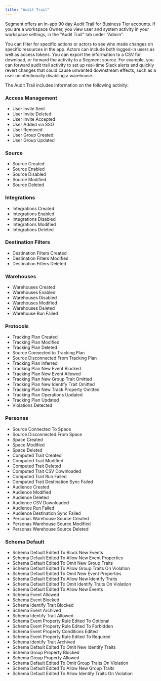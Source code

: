 ```yaml
---
title: "Audit Trail"
---
```


Segment offers an in-app 90 day Audit Trail for Business Tier accounts. If you are a workspace Owner, you view user and system activity in your workspace settings, in the "Audit Trail" tab under "Admin".

You can filter for specific actions or actors to see who made changes on specific resources in the app. Actors can include both logged-in users as well as access tokens. You can export the information to a CSV for download, or forward the activity to a Segment source. For example, you can forward audit trail activity to set up real-time Slack alerts and quickly revert changes that could cause unwanted downstream effects, such as a user unintentionally disabling a warehouse.

The Audit Trail includes information on the following activity:
### Access Management
*   User Invite Sent
*   User Invite Deleted
*   User Invite Accepted
*   User Added via SSO
*   User Removed
*   User Group Created
*   User Group Updated

### Source
*   Source Created
*   Source Enabled
*   Source Disabled
*   Source Modified
*   Source Deleted

### Integrations
*   Integrations Created
*   Integrations Enabled
*   Integrations Disabled
*   Integrations Modified
*   Integrations Deleted

### Destination Filters
*   Destination Filters Created
*   Destination Filters Modified
*   Destination Filters Deleted

### Warehouses
*   Warehouses Created
*   Warehouses Enabled
*   Warehouses Disabled
*   Warehouses Modified
*   Warehouses Deleted
*   Warehouse Run Failed

### Protocols
*   Tracking Plan Created
*   Tracking Plan Modified
*   Tracking Plan Deleted
*   Source Connected to Tracking Plan
*   Source Disconnected From Tracking Plan
*   Tracking Plan Inferred
*   Tracking Plan New Event Blocked
*   Tracking Plan New Event Allowed
*   Tracking Plan New Group Trait Omitted
*   Tracking Plan New Identify Trait Omitted
*   Tracking Plan New Track Property Omitted
*   Tracking Plan Operations Updated
*   Tracking Plan Updated
*   Violations Detected

### Personas
*   Source Connected To Space
*   Source Disconnected From Space
*   Space Created
*   Space Modified
*   Space Deleted
*   Computed Trait Created
*   Computed Trait Modified
*   Computed Trait Deleted
*   Computed Trait CSV Downloaded
*   Computed Trait Run Failed
*   Computed Trait Destination Sync Failed
*   Audience Created
*   Audience Modified
*   Audience Deleted
*   Audience CSV Downloaded
*   Audience Run Failed
*   Audience Destination Sync Failed
*   Personas Warehouse Source Created
*   Personas Warehouse Source Modified
*   Personas Warehouse Source Deleted

### Schema Default
*   Schema Default Edited To Block New Events
*   Schema Default Edited To Allow New Event Properties
*   Schema Default Edited To Omit New Group Traits
*   Schema Default Edited To Allow Group Traits On Violation
*   Schema Default Edited To Omit New Event Properties
*   Schema Default Edited To Allow New Identify Traits
*   Schema Default Edited To Omit Identify Traits On Violation
*   Schema Default Edited To Allow New Events
*   Schema Event Allowed
*   Schema Event Blocked
*   Schema Identify Trait Blocked
*   Schema Event Archived
*   Schema Identify Trait Allowed
*   Schema Event Property Rule Edited To Optional
*   Schema Event Property Rule Edited To Forbidden
*   Schema Event Property Conditions Edited
*   Schema Event Property Rule Edited To Required
*   Schema Identify Trait Archived
*   Schema Default Edited To Omit New Identify Traits
*   Schema Group Property Blocked
*   Schema Group Property Allowed
*   Schema Default Edited To Omit Group Traits On Violation
*   Schema Default Edited To Allow New Group Traits
*   Schema Default Edited To Allow Identify Traits On Violation
